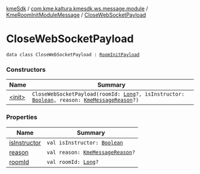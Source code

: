 [kmeSdk](../../../index.md) / [com.kme.kaltura.kmesdk.ws.message.module](../../index.md) / [KmeRoomInitModuleMessage](../index.md) / [CloseWebSocketPayload](./index.md)

# CloseWebSocketPayload

`data class CloseWebSocketPayload : `[`RoomInitPayload`](../-room-init-payload/index.md)

### Constructors

| Name | Summary |
|---|---|
| [&lt;init&gt;](-init-.md) | `CloseWebSocketPayload(roomId: `[`Long`](https://kotlinlang.org/api/latest/jvm/stdlib/kotlin/-long/index.html)`?, isInstructor: `[`Boolean`](https://kotlinlang.org/api/latest/jvm/stdlib/kotlin/-boolean/index.html)`, reason: `[`KmeMessageReason`](../../../com.kme.kaltura.kmesdk.ws.message/-kme-message-reason/index.md)`?)` |

### Properties

| Name | Summary |
|---|---|
| [isInstructor](is-instructor.md) | `val isInstructor: `[`Boolean`](https://kotlinlang.org/api/latest/jvm/stdlib/kotlin/-boolean/index.html) |
| [reason](reason.md) | `val reason: `[`KmeMessageReason`](../../../com.kme.kaltura.kmesdk.ws.message/-kme-message-reason/index.md)`?` |
| [roomId](room-id.md) | `val roomId: `[`Long`](https://kotlinlang.org/api/latest/jvm/stdlib/kotlin/-long/index.html)`?` |

